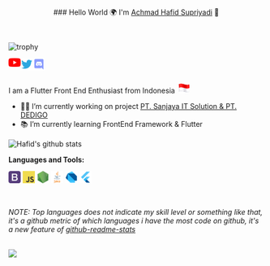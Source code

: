 

<p align="center">
  ### Hello World 🌍 I'm <a href="https://mrhafid.github.io/">Achmad Hafid Supriyadi</a> 👋
</p>
<br />
<!-- <img src="/assets/waves.svg" width="100%" height="200"> -->

![trophy](https://github-profile-trophy.vercel.app/?username=mrhafid&theme=flat&row=1&margin-w=15)
<br />
<!-- ![](https://komarev.com/ghpvc/?username=matfantinel&color=0ca4a5) -->
<!-- <br /> -->
<a href="https://www.youtube.com/channel/UC0PYJvkVp-Ze0ibWZYUQzDA">
  <img align="left" alt="Achmad Hafid Supriyadi | YouTube" width="24px" src="/assets/youtube.svg"/>
</a>
<a href="https://twitter.com/SaitamaSensei18">
  <img align="left" alt="Achmad Hafid Supriyadi | Twitter" width="24px" src="/assets/twitter.svg"/>
</a>
<a href="https://discord.gg/cNvVWeJJGw">
  <img align="left" alt="Achmad Hafid's Discord" width="24px" src="/assets/discord.svg"/>
</a>

<br />
<br />

I am a Flutter Front End Enthusiast from Indonesia <img width="21px" src="/assets/id-flag.png" style="margin-left:4px"/>

- 👨‍💻 I’m currently working on project [PT. Sanjaya IT Solution & PT. DEDIGO](https://g.page/RUANGDESA?share)
- 📚 I’m currently learning FrontEnd Framework & Flutter

<img align="center" src="https://github-readme-stats.vercel.app/api?username=mrhafid&count_private=true&show_icons=true&include_all_commits=true&theme=algolia" alt="Hafid's github stats"/>
<br/>

**Languages and Tools:**

<code><img height="24px" src="https://raw.githubusercontent.com/github/explore/80688e429a7d4ef2fca1e82350fe8e3517d3494d/topics/bootstrap/bootstrap.png"></code>
<code><img height="24px" src="https://raw.githubusercontent.com/github/explore/80688e429a7d4ef2fca1e82350fe8e3517d3494d/topics/javascript/javascript.png"></code>
<code><img height="24px" src="https://raw.githubusercontent.com/github/explore/80688e429a7d4ef2fca1e82350fe8e3517d3494d/topics/nodejs/nodejs.png"></code>
<code><img height="24px" src="https://raw.githubusercontent.com/github/explore/80688e429a7d4ef2fca1e82350fe8e3517d3494d/topics/java/java.png"></code>
<code><img height="24px" src="https://raw.githubusercontent.com/github/explore/80688e429a7d4ef2fca1e82350fe8e3517d3494d/topics/dart/dart.png"></code>
<code><img height="24px" src="https://raw.githubusercontent.com/github/explore/80688e429a7d4ef2fca1e82350fe8e3517d3494d/topics/flutter/flutter.png"></code>

<br/>

*NOTE: Top languages does not indicate my skill level or something like that, it's a github metric of which languages i have the most code on github, it's a new feature of [github-readme-stats](https://github.com/anuraghazra/github-readme-stats)*

<br/>

<img align="left" src="https://github-readme-stats.vercel.app/api/top-langs/?username=mrhafid&langs_count=8&count_private=true&layout=compact&theme=algolia"/>

